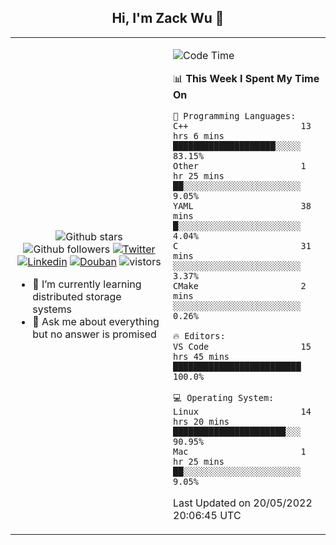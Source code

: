 <h2 align="center"> Hi, I'm Zack Wu 👋 </h2>

<table>
    <tr>
        <td valign="center" width="50%">
            <p align="center">
              <img src="https://img.shields.io/github/stars/izackwu?style=social" alt="Github stars" />
              <img src="https://img.shields.io/github/followers/izackwu?style=social" alt="Github followers" />
              <a href="https://twitter.com/_zackwu"><img src="https://img.shields.io/badge/@__zackwu-1DA1F2?style=flat&logo=Twitter&logoColor=white" alt="Twitter"/></a>
              <a href="https://www.linkedin.com/in/izackwu/?locale=en_US"><img src="https://img.shields.io/badge/@izackwu-0073b1?style=flat&logo=LinkedIn&logoColor=white" alt="Linkedin" /></a>
              <a href="https://www.douban.com/people/keith1"><img src="https://img.shields.io/badge/@keith1-007722?style=flat&logo=Douban&logoColor=white" alt="Douban" /></a>
              <img src="https://visitor-badge.glitch.me/badge?page_id=keithnull" alt="vistors" />
            </p>
            <ul>
                <li>🌱 I’m currently learning distributed storage systems</li>
                <li>💬 Ask me about everything but no answer is promised</li>
            </ul>
        </td>
       <td valign="top" width="50%">
    
<!--START_SECTION:waka-->
![Code Time](http://img.shields.io/badge/Code%20Time-0%20secs-blue)

📊 **This Week I Spent My Time On** 

```text
💬 Programming Languages: 
C++                      13 hrs 6 mins       ████████████████████░░░░░   83.15% 
Other                    1 hr 25 mins        ██░░░░░░░░░░░░░░░░░░░░░░░   9.05% 
YAML                     38 mins             █░░░░░░░░░░░░░░░░░░░░░░░░   4.04% 
C                        31 mins             ░░░░░░░░░░░░░░░░░░░░░░░░░   3.37% 
CMake                    2 mins              ░░░░░░░░░░░░░░░░░░░░░░░░░   0.26%

🔥 Editors: 
VS Code                  15 hrs 45 mins      █████████████████████████   100.0%

💻 Operating System: 
Linux                    14 hrs 20 mins      ██████████████████████░░░   90.95% 
Mac                      1 hr 25 mins        ██░░░░░░░░░░░░░░░░░░░░░░░   9.05%

```


 Last Updated on 20/05/2022 20:06:45 UTC
<!--END_SECTION:waka-->
</td></tr>
</table>


